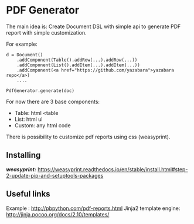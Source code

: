 # PDF Generator

The main idea is:
Create Document DSL with simple api to generate PDF report with simple customization.

For example:
```
d = Document()
    .addComponent(Table().addRow(...).addRow(...))
    .addComponent(List().addItem(...).addItem(...))
    .addComponent(<a href="https://github.com/yazabara">yazabara repo</a>)
    ....

PdfGenerator.generate(doc)
```

For now there are 3 base components:
- Table: html <table
- List: html ul
- Custom: any html code

There is possibility to customize pdf reports using css (weasyprint).

## Installing

**_weasyprint:_**
https://weasyprint.readthedocs.io/en/stable/install.html#step-2-update-pip-and-setuptools-packages

## Useful links
Example : http://pbpython.com/pdf-reports.html
Jinja2 template engine: http://jinja.pocoo.org/docs/2.10/templates/

